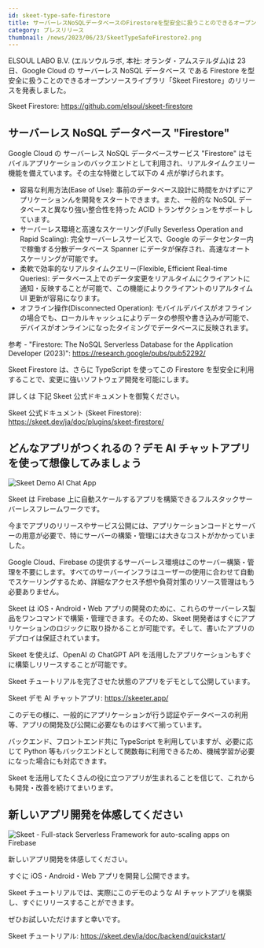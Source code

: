 ```yaml
---
id: skeet-type-safe-firestore
title: サーバーレスNoSQLデータベースのFirestoreを型安全に扱うことのできるオープンソースライブラリがリリース
category: プレスリリース
thumbnail: /news/2023/06/23/SkeetTypeSafeFirestore2.png
---
```


ELSOUL LABO B.V. (エルソウルラボ, 本社: オランダ・アムステルダム)は 23
日、Google Cloud の サーバーレス NoSQL データベース である Firestore
を型安全に扱うことのできるオープンソースライブラリ「Skeet
Firestore」のリリースを発表しました。

Skeet Firestore: https://github.com/elsoul/skeet-firestore

## サーバーレス NoSQL データベース "Firestore"

Google Cloud の サーバーレス NoSQL データベースサービス "Firestore"
はモバイルアプリケーションのバックエンドとして利用され、リアルタイムクエリー機能を備えています。その主な特徴として以下の
4 点が挙げられます。

- 容易な利用方法(Ease of Use):
  事前のデータベース設計に時間をかけずにアプリケーションんを開発をスタートできます。また、一般的な
  NoSQL データベースと異なり強い整合性を持った ACID
  トランザクションをサポートしています。
- サーバーレス環境と高速なスケーリング(Fully Severless Operation and Rapid
  Scaling): 完全サーバーレスサービスで、Google
  のデータセンター内で稼働する分散データベース Spanner
  にデータが保存され、高速なオートスケーリングが可能です。
- 柔軟で効率的なリアルタイムクエリー(Flexible, Efficient Real-time Queries):
  データベース上でのデータ変更をリアルタイムにクライアントに通知・反映することが可能で、この機能によりクライアントのリアルタイム
  UI 更新が容易になります。
- オフライン操作(Disconnected Operation):
  モバイルデバイスがオフラインの場合でも、ローカルキャッシュによりデータの参照や書き込みが可能で、デバイスがオンラインになったタイミングでデータベースに反映されます。

参考 - "Firestore: The NoSQL Serverless Database for the Application Developer
(2023)": https://research.google/pubs/pub52292/

Skeet Firestore は、さらに TypeScript を使ってこの Firestore
を型安全に利用することで、変更に強いソフトウェア開発を可能にします。

詳しくは 下記 Skeet 公式ドキュメントを御覧ください。

Skeet 公式ドキュメント (Skeet Firestore):
https://skeet.dev/ja/doc/plugins/skeet-firestore/

## どんなアプリがつくれるの？デモ AI チャットアプリを使って想像してみましょう

![Skeet Demo AI Chat App](/news/2023/06/19/SkeeterAppSample16-9.png)

Skeet は Firebase
上に自動スケールするアプリを構築できるフルスタックサーバーレスフレームワークです。

今までアプリのリリースやサービス公開には、アプリケーションコードとサーバーの用意が必要で、特にサーバーの構築・管理には大きなコストがかかっていました。

Google Cloud、Firebase
の提供するサーバーレス環境はこのサーバー構築・管理を不要にします。すべてのサーバーインフラはユーザーの使用に合わせて自動でスケーリングするため、詳細なアクセス予想や負荷対策のリソース管理はもう必要ありません。

Skeet は iOS・Android・Web
アプリの開発のために、これらのサーバーレス製品をワンコマンドで構築・管理できます。そのため、Skeet
開発者はすぐにアプリケーションのロジックに取り掛かることが可能です。そして、書いたアプリのデプロイは保証されています。

Skeet を使えば、OpenAI の ChatGPT API
を活用したアプリケーションもすぐに構築しリリースすることが可能です。

Skeet チュートリアルを完了させた状態のアプリをデモとして公開しています。

Skeet デモ AI チャットアプリ: https://skeeter.app/

このデモの様に、一般的にアプリケーションが行う認証やデータベースの利用等、アプリの開発及び公開に必要なものはすべて揃っています。

バックエンド、フロントエンド共に TypeScript を利用していますが、必要に応じて
Python
等もバックエンドとして関数毎に利用できるため、機械学習が必要になった場合にも対応できます。

Skeet
を活用してたくさんの役に立つアプリが生まれることを信じて、これからも開発・改善を続けてまいります。

## 新しいアプリ開発を体感してください

![Skeet - Full-stack Serverless Framework for auto-scaling apps on Firebase](/news/2023/06/13/EffortlessServerlessSkeet.png)

新しいアプリ開発を体感してください。

すぐに iOS・Android・Web アプリを開発し公開できます。

Skeet チュートリアルでは、実際にこのデモのような AI
チャットアプリを構築し、すぐにリリースすることができます。

ぜひお試しいただけますと幸いです。

Skeet チュートリアル: https://skeet.dev/ja/doc/backend/quickstart/
